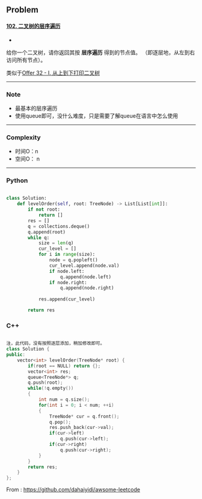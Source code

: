 ## Problem

#### [102. 二叉树的层序遍历](https://leetcode-cn.com/problems/binary-tree-level-order-traversal/)

+

给你一个二叉树，请你返回其按 **层序遍历** 得到的节点值。 （即逐层地，从左到右访问所有节点）。

类似于[Offer 32 - I. 从上到下打印二叉树](https://leetcode-cn.com/problems/cong-shang-dao-xia-da-yin-er-cha-shu-lcof/)

------

### Note

- 最基本的层序遍历
- 使用queue即可，没什么难度，只是需要了解queue在语言中怎么使用

------

### Complexity

- 时间O：n
- 空间O： n

------

### Python

```python

class Solution:
    def levelOrder(self, root: TreeNode) -> List[List[int]]:
        if not root:
            return []
        res = []
        q = collections.deque()
        q.append(root)
        while q:
            size = len(q)
            cur_level = []
            for i in range(size):
                node = q.popleft()
                cur_level.append(node.val)
                if node.left:
                    q.append(node.left)
                if node.right:
                    q.append(node.right)
            
            res.append(cur_level)

        return res
```

### C++

```C++

注，此代码，没有按照逐层添加，稍加修改即可。
class Solution {
public:
    vector<int> levelOrder(TreeNode* root) {
        if(root == NULL) return {};
        vector<int> res;
        queue<TreeNode*> q;
        q.push(root);
        while(!q.empty())
        {
            int num = q.size();
            for(int i = 0; i < num; ++i)
            {
                TreeNode* cur = q.front();
                q.pop();
                res.push_back(cur->val);
                if(cur->left)
                    q.push(cur->left);
                if(cur->right)
                    q.push(cur->right);
            }
        }
        return res;
    }
};
```



From : https://github.com/dahaiyidi/awsome-leetcode
